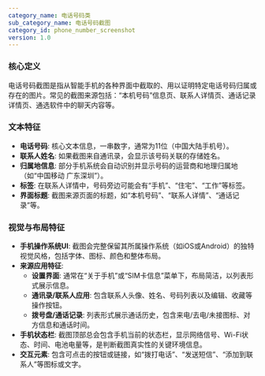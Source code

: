 ```yaml
---
category_name: 电话号码类
sub_category_name: 电话号码截图
category_id: phone_number_screenshot
version: 1.0
---
```


### 核心定义

电话号码截图是指从智能手机的各种界面中截取的、用以证明特定电话号码归属或存在的图片。常见的截图来源包括：“本机号码”信息页、联系人详情页、通话记录详情页、通选软件中的聊天内容等。

### 文本特征

- **电话号码**: 核心文本信息，一串数字，通常为11位（中国大陆手机号）。
- **联系人姓名**: 如果截图来自通讯录，会显示该号码关联的存储姓名。
- **归属地信息**: 部分手机系统会自动识别并显示号码的运营商和地理归属地（如“中国移动 广东深圳”）。
- **标签**: 在联系人详情中，号码旁边可能会有“手机”、“住宅”、“工作”等标签。
- **界面标题**: 截图来源页面的标题，如“本机号码”、“联系人详情”、“通话记录”等。

### 视觉与布局特征

- **手机操作系统UI**: 截图会完整保留其所属操作系统（如iOS或Android）的独特视觉风格，包括字体、图标、颜色和整体布局。
- **来源应用特征**: 
  - **设置界面**: 通常在“关于手机”或“SIM卡信息”菜单下，布局简洁，以列表形式展示信息。
  - **通讯录/联系人应用**: 包含联系人头像、姓名、号码列表以及编辑、收藏等操作按钮。
  - **拨号盘/通话记录**: 列表形式展示通话历史，包含来电/去电/未接图标、对方信息和通话时间。
- **手机状态栏**: 截图顶部总会包含手机当前的状态栏，显示网络信号、Wi-Fi状态、时间、电池电量等，是判断截图真实性的关键环境信息。
- **交互元素**: 包含可点击的按钮或链接，如“拨打电话”、“发送短信”、“添加到联系人”等图标或文字。